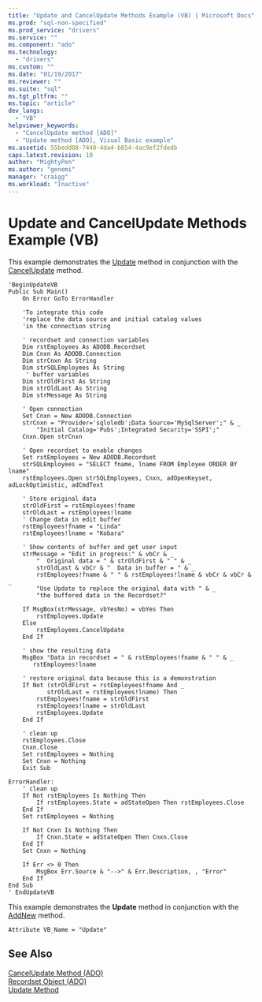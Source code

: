 ```yaml
---
title: "Update and CancelUpdate Methods Example (VB) | Microsoft Docs"
ms.prod: "sql-non-specified"
ms.prod_service: "drivers"
ms.service: ""
ms.component: "ado"
ms.technology:
  - "drivers"
ms.custom: ""
ms.date: "01/19/2017"
ms.reviewer: ""
ms.suite: "sql"
ms.tgt_pltfrm: ""
ms.topic: "article"
dev_langs: 
  - "VB"
helpviewer_keywords: 
  - "CancelUpdate method [ADO]"
  - "Update method [ADO], Visual Basic example"
ms.assetid: 55bedd08-7440-4da4-b854-4ac9ef2fdedb
caps.latest.revision: 10
author: "MightyPen"
ms.author: "genemi"
manager: "craigg"
ms.workload: "Inactive"
---
```

# Update and CancelUpdate Methods Example (VB)
This example demonstrates the [Update](../../../ado/reference/ado-api/update-method.md) method in conjunction with the [CancelUpdate](../../../ado/reference/ado-api/cancelupdate-method-ado.md) method.  
  
```  
'BeginUpdateVB  
Public Sub Main()  
    On Error GoTo ErrorHandler  
  
    'To integrate this code  
    'replace the data source and initial catalog values  
    'in the connection string  
  
    ' recordset and connection variables  
    Dim rstEmployees As ADODB.Recordset  
    Dim Cnxn As ADODB.Connection  
    Dim strCnxn As String  
    Dim strSQLEmployees As String  
     ' buffer variables  
    Dim strOldFirst As String  
    Dim strOldLast As String  
    Dim strMessage As String  
  
    ' Open connection  
    Set Cnxn = New ADODB.Connection  
    strCnxn = "Provider='sqloledb';Data Source='MySqlServer';" & _  
        "Initial Catalog='Pubs';Integrated Security='SSPI';"  
    Cnxn.Open strCnxn  
  
    ' Open recordset to enable changes  
    Set rstEmployees = New ADODB.Recordset  
    strSQLEmployees = "SELECT fname, lname FROM Employee ORDER BY lname"  
    rstEmployees.Open strSQLEmployees, Cnxn, adOpenKeyset, adLockOptimistic, adCmdText  
  
    ' Store original data  
    strOldFirst = rstEmployees!fname  
    strOldLast = rstEmployees!lname  
    ' Change data in edit buffer  
    rstEmployees!fname = "Linda"  
    rstEmployees!lname = "Kobara"  
  
    ' Show contents of buffer and get user input  
    strMessage = "Edit in progress:" & vbCr & _  
        "  Original data = " & strOldFirst & " " & _  
        strOldLast & vbCr & "  Data in buffer = " & _  
        rstEmployees!fname & " " & rstEmployees!lname & vbCr & vbCr & _  
        "Use Update to replace the original data with " & _  
        "the buffered data in the Recordset?"  
  
    If MsgBox(strMessage, vbYesNo) = vbYes Then  
        rstEmployees.Update  
    Else  
        rstEmployees.CancelUpdate  
    End If  
  
    ' show the resulting data  
    MsgBox "Data in recordset = " & rstEmployees!fname & " " & _  
       rstEmployees!lname  
  
    ' restore original data because this is a demonstration  
    If Not (strOldFirst = rstEmployees!fname And _  
           strOldLast = rstEmployees!lname) Then  
        rstEmployees!fname = strOldFirst  
        rstEmployees!lname = strOldLast  
        rstEmployees.Update  
    End If  
  
    ' clean up  
    rstEmployees.Close  
    Cnxn.Close  
    Set rstEmployees = Nothing  
    Set Cnxn = Nothing  
    Exit Sub  
  
ErrorHandler:  
    ' clean up  
    If Not rstEmployees Is Nothing Then  
        If rstEmployees.State = adStateOpen Then rstEmployees.Close  
    End If  
    Set rstEmployees = Nothing  
  
    If Not Cnxn Is Nothing Then  
        If Cnxn.State = adStateOpen Then Cnxn.Close  
    End If  
    Set Cnxn = Nothing  
  
    If Err <> 0 Then  
        MsgBox Err.Source & "-->" & Err.Description, , "Error"  
    End If  
End Sub  
' EndUpdateVB  
```  
  
 This example demonstrates the **Update** method in conjunction with the [AddNew](../../../ado/reference/ado-api/addnew-method-ado.md) method.  
  
```  
Attribute VB_Name = "Update"  
```  
  
## See Also  
 [CancelUpdate Method (ADO)](../../../ado/reference/ado-api/cancelupdate-method-ado.md)   
 [Recordset Object (ADO)](../../../ado/reference/ado-api/recordset-object-ado.md)   
 [Update Method](../../../ado/reference/ado-api/update-method.md)
